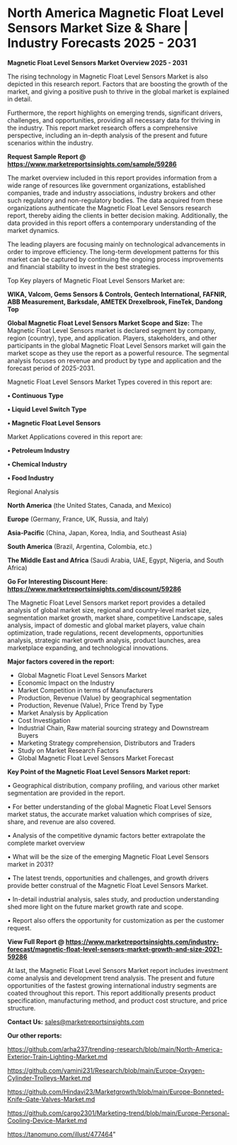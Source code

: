 # North America Magnetic Float Level Sensors Market Size & Share | Industry Forecasts 2025 - 2031

<Strong> Magnetic Float Level Sensors Market Overview 2025 - 2031</strong>

The rising technology in Magnetic Float Level Sensors Market is also depicted in this research report. Factors that are boosting the growth of the market, and giving a positive push to thrive in the global market is explained in detail.

Furthermore, the report highlights on emerging trends, significant drivers, challenges, and opportunities, providing all necessary data for thriving in the industry. This report market research offers a comprehensive perspective, including an in-depth analysis of the present and future scenarios within the industry.

<strong>Request Sample Report @ <a href=https://www.marketreportsinsights.com/sample/59286>https://www.marketreportsinsights.com/sample/59286</a></strong>

The market overview included in this report provides information from a wide range of resources like government organizations, established companies, trade and industry associations, industry brokers and other such regulatory and non-regulatory bodies. The data acquired from these organizations authenticate the Magnetic Float Level Sensors research report, thereby aiding the clients in better decision making. Additionally, the data provided in this report offers a contemporary understanding of the market dynamics.

The leading players are focusing mainly on technological advancements in order to improve efficiency. The long-term development patterns for this market can be captured by continuing the ongoing process improvements and financial stability to invest in the best strategies.

Top Key players of Magnetic Float Level Sensors Market are:

<strong>WIKA, Valcom, Gems Sensors & Controls, Gentech International, FAFNIR, ABB Measurement, Barksdale, AMETEK Drexelbrook, FineTek, Dandong Top</strong>

<strong><b>Global Magnetic Float Level Sensors Market Scope and Size:</b></strong>
The Magnetic Float Level Sensors market is declared segment by company, region (country), type, and application. Players, stakeholders, and other participants in the global Magnetic Float Level Sensors market will gain the market scope as they use the report as a powerful resource. The segmental analysis focuses on revenue and product by type and application and the forecast period of 2025-2031.

Magnetic Float Level Sensors Market Types covered in this report are:

<strong>• Continuous Type

• Liquid Level Switch Type

• Magnetic Float Level Sensors</strong>

Market Applications covered in this report are:

<strong>• Petroleum Industry

• Chemical Industry

• Food Industry</strong> 

Regional Analysis

<strong>North America</strong> (the United States, Canada, and Mexico)

<strong>Europe</strong> (Germany, France, UK, Russia, and Italy)

<strong>Asia-Pacific</strong> (China, Japan, Korea, India, and Southeast Asia)

<strong>South America</strong> (Brazil, Argentina, Colombia, etc.)

<strong>The Middle East and Africa</strong> (Saudi Arabia, UAE, Egypt, Nigeria, and South Africa)

<strong>Go For Interesting Discount Here: <a href=https://www.marketreportsinsights.com/discount/59286>https://www.marketreportsinsights.com/discount/59286</a></strong>

The Magnetic Float Level Sensors market report provides a detailed analysis of global market size, regional and country-level market size, segmentation market growth, market share, competitive Landscape, sales analysis, impact of domestic and global market players, value chain optimization, trade regulations, recent developments, opportunities analysis, strategic market growth analysis, product launches, area marketplace expanding, and technological innovations.

<strong><b>Major factors covered in the report:</b></strong>
<ul>
  <li>Global Magnetic Float Level Sensors Market </li>
  <li>Economic Impact on the Industry</li>
  <li>Market Competition in terms of Manufacturers</li>
  <li>Production, Revenue (Value) by geographical segmentation</li>
  <li>Production, Revenue (Value), Price Trend by Type</li>
  <li>Market Analysis by Application</li>
  <li>Cost Investigation</li>
  <li>Industrial Chain, Raw material sourcing strategy and Downstream Buyers</li>
  <li>Marketing Strategy comprehension, Distributors and Traders</li>
  <li>Study on Market Research Factors</li>
  <li>Global Magnetic Float Level Sensors Market Forecast</li>
</ul>

<strong><b>Key Point of the Magnetic Float Level Sensors Market report:</b></strong>

• Geographical distribution, company profiling, and various other market segmentation are provided in the report.

• For better understanding of the global Magnetic Float Level Sensors market status, the accurate market valuation which comprises of size, share, and revenue are also covered.

• Analysis of the competitive dynamic factors better extrapolate the complete market overview

• What will be the size of the emerging Magnetic Float Level Sensors market in 2031?

• The latest trends, opportunities and challenges, and growth drivers provide better construal of the Magnetic Float Level Sensors Market.

• In-detail industrial analysis, sales study, and production understanding shed more light on the future market growth rate and scope.

• Report also offers the opportunity for customization as per the customer request.

<strong><b>View Full Report @ <a href=https://www.marketreportsinsights.com/industry-forecast/magnetic-float-level-sensors-market-growth-and-size-2021-59286>https://www.marketreportsinsights.com/industry-forecast/magnetic-float-level-sensors-market-growth-and-size-2021-59286</a></b></strong>


At last, the Magnetic Float Level Sensors Market report includes investment come analysis and development trend analysis. The present and future opportunities of the fastest growing international industry segments are coated throughout this report. This report additionally presents product specification, manufacturing method, and product cost structure, and price structure.

<strong>Contact Us:</strong>
sales@marketreportsinsights.com

<strong>Our other reports:</strong>

<a href=https://github.com/arha237/trending-research/blob/main/North-America-Exterior-Train-Lighting-Market.md>https://github.com/arha237/trending-research/blob/main/North-America-Exterior-Train-Lighting-Market.md</a>

<a href=https://github.com/yamini231/Research/blob/main/Europe-Oxygen-Cylinder-Trolleys-Market.md>https://github.com/yamini231/Research/blob/main/Europe-Oxygen-Cylinder-Trolleys-Market.md</a>

<a href=https://github.com/Hindavi23/Marketgrowth/blob/main/Europe-Bonneted-Knife-Gate-Valves-Market.md>https://github.com/Hindavi23/Marketgrowth/blob/main/Europe-Bonneted-Knife-Gate-Valves-Market.md</a>

<a href=https://github.com/cargo2301/Marketing-trend/blob/main/Europe-Personal-Cooling-Device-Market.md>https://github.com/cargo2301/Marketing-trend/blob/main/Europe-Personal-Cooling-Device-Market.md</a>

<a href=https://tanomuno.com/illust/477464>https://tanomuno.com/illust/477464</a>"
